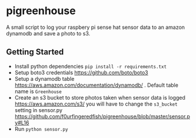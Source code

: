 # pigreenhouse

A small script to log your raspbery pi sense hat sensor data to an amazon dynamodb and save a photo to s3.

Getting Started
---------------

* Install python dependencies `pip install -r requirements.txt`
* Setup boto3 credentials https://github.com/boto/boto3
* Setup a dynamodb table https://aws.amazon.com/documentation/dynamodb/ . Default table name is `Greenhouse`
* Create an s3 bucket to store photos taken when sensor data is logged https://aws.amazon.com/s3/ you will have to change the `s3_bucket` setting in sensor.py https://github.com/f0urfingeredfish/pigreenhouse/blob/master/sensor.py#L16
* Run `python sensor.py`

